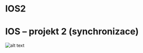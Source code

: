 # IOS2
 
# IOS – projekt 2 (synchronizace)
![alt text](https://github.com/RIKOG/VUTFIT_IOS_Projekt-2/blob/master/Zadanie_projekt_IOS_2.png?raw=true)
